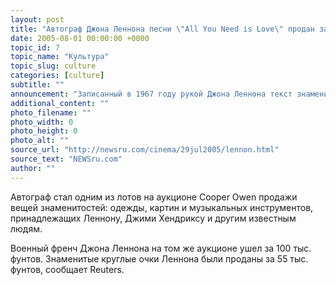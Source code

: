 ```yaml
---
layout: post
title: "Автограф Джона Леннона песни \"All You Need is Love\" продан за 1,04 млн долларов"
date: 2005-08-01 00:00:00 +0000
topic_id: 7
topic_name: "Культура"
topic_slug: culture
categories: [culture]
subtitle: ""
announcement: "Записанный в 1967 году рукой Джона Леннона текст знаменитого хита группы The Beatles \"All You Need is Love\" продан за 600 000 фунтов стерлингов (1,04 миллиона долларов) на аукционе в Лондоне в четверг."
additional_content: ""
photo_filename: ""
photo_width: 0
photo_height: 0
photo_alt: ""
source_url: "http://newsru.com/cinema/29jul2005/lennon.html"
source_text: "NEWSru.com"
author: ""
---
```

Автограф стал одним из лотов на аукционе Cooper Owen продажи вещей знаменитостей: одежды, картин и музыкальных инструментов, принадлежащих Леннону, Джими Хендриксу и другим известным людям.

Военный френч Джона Леннона на том же аукционе ушел за 100 тыс. фунтов. Знаменитые круглые очки Леннона были проданы за 55 тыс. фунтов, сообщает Reuters.
